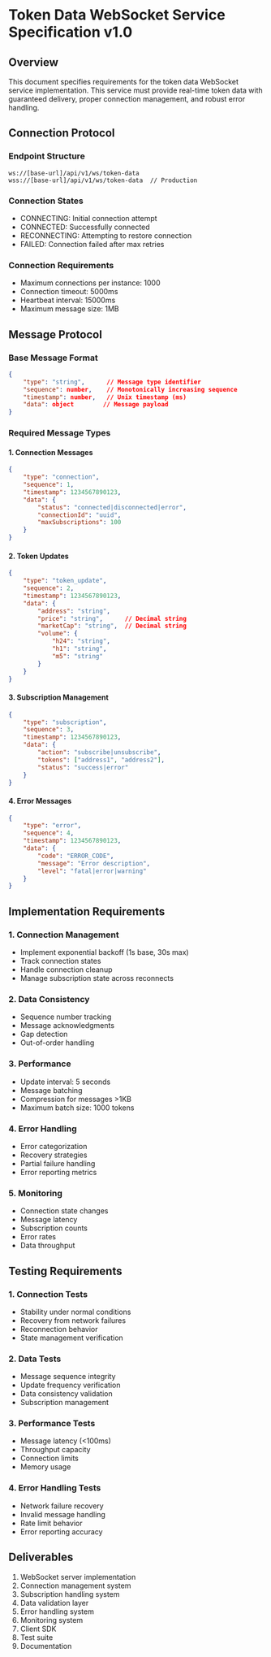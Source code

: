 # Token Data WebSocket Service Specification v1.0

## Overview
This document specifies requirements for the token data WebSocket service implementation. This service must provide real-time token data with guaranteed delivery, proper connection management, and robust error handling.

## Connection Protocol

### Endpoint Structure
```
ws://[base-url]/api/v1/ws/token-data
wss://[base-url]/api/v1/ws/token-data  // Production
```

### Connection States
- CONNECTING: Initial connection attempt
- CONNECTED: Successfully connected
- RECONNECTING: Attempting to restore connection
- FAILED: Connection failed after max retries

### Connection Requirements
- Maximum connections per instance: 1000
- Connection timeout: 5000ms
- Heartbeat interval: 15000ms
- Maximum message size: 1MB

## Message Protocol

### Base Message Format
```json
{
    "type": "string",      // Message type identifier
    "sequence": number,    // Monotonically increasing sequence
    "timestamp": number,   // Unix timestamp (ms)
    "data": object        // Message payload
}
```

### Required Message Types

#### 1. Connection Messages
```json
{
    "type": "connection",
    "sequence": 1,
    "timestamp": 1234567890123,
    "data": {
        "status": "connected|disconnected|error",
        "connectionId": "uuid",
        "maxSubscriptions": 100
    }
}
```

#### 2. Token Updates
```json
{
    "type": "token_update",
    "sequence": 2,
    "timestamp": 1234567890123,
    "data": {
        "address": "string",
        "price": "string",      // Decimal string
        "marketCap": "string",  // Decimal string
        "volume": {
            "h24": "string",
            "h1": "string",
            "m5": "string"
        }
    }
}
```

#### 3. Subscription Management
```json
{
    "type": "subscription",
    "sequence": 3,
    "timestamp": 1234567890123,
    "data": {
        "action": "subscribe|unsubscribe",
        "tokens": ["address1", "address2"],
        "status": "success|error"
    }
}
```

#### 4. Error Messages
```json
{
    "type": "error",
    "sequence": 4,
    "timestamp": 1234567890123,
    "data": {
        "code": "ERROR_CODE",
        "message": "Error description",
        "level": "fatal|error|warning"
    }
}
```

## Implementation Requirements

### 1. Connection Management
- Implement exponential backoff (1s base, 30s max)
- Track connection states
- Handle connection cleanup
- Manage subscription state across reconnects

### 2. Data Consistency
- Sequence number tracking
- Message acknowledgments
- Gap detection
- Out-of-order handling

### 3. Performance
- Update interval: 5 seconds
- Message batching
- Compression for messages >1KB
- Maximum batch size: 1000 tokens

### 4. Error Handling
- Error categorization
- Recovery strategies
- Partial failure handling
- Error reporting metrics

### 5. Monitoring
- Connection state changes
- Message latency
- Subscription counts
- Error rates
- Data throughput

## Testing Requirements

### 1. Connection Tests
- Stability under normal conditions
- Recovery from network failures
- Reconnection behavior
- State management verification

### 2. Data Tests
- Message sequence integrity
- Update frequency verification
- Data consistency validation
- Subscription management

### 3. Performance Tests
- Message latency (<100ms)
- Throughput capacity
- Connection limits
- Memory usage

### 4. Error Handling Tests
- Network failure recovery
- Invalid message handling
- Rate limit behavior
- Error reporting accuracy

## Deliverables
1. WebSocket server implementation
2. Connection management system
3. Subscription handling system
4. Data validation layer
5. Error handling system
6. Monitoring system
7. Client SDK
8. Test suite
9. Documentation 